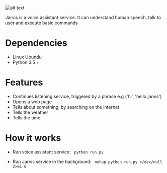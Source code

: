 ![alt text](https://github.com/ggeop/Jarvis/blob/master/jarvis_logo.png)

Jarvis is a voice assistant service. It can understand human speech, talk to user and execute basic commands

# Dependencies
* Linux Ubundu
* Python 3.5 +

# Features
* Continues listening service, triggered by a phrase e.g ('hi', 'hello jarvis')
* Opens a web page
* Tells about something, by searching on the internet
* Tells the weather
* Tells the time

# How it works
* Run voice assistant service:
``` python run.py```

* Run Jarvis service in the background:
``` nohup python run.py >/dev/null 2>&1 &```
